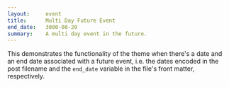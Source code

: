 ```yaml
---
layout:     event
title:      Multi Day Future Event
end_date:   3000-08-20
summary:    A multi day event in the future.
---
```


This demonstrates the functionality of the theme when there's a date and an end date associated with a future event, i.e. the dates encoded in the post filename and the `end_date` variable in the file's front matter, respectively.
